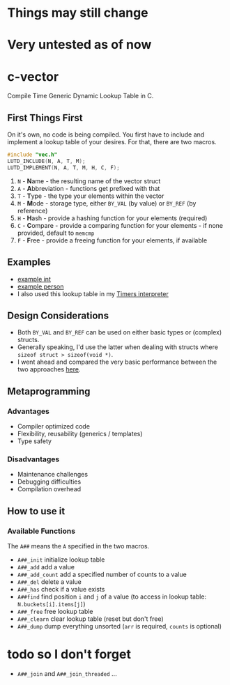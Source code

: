 # Things may still change
# Very untested as of now

# c-vector
Compile Time Generic Dynamic Lookup Table in C.

## First Things First
On it's own, no code is being compiled. You first have to include and implement a lookup table of your desires. For that, there are two macros.
```c
#include "vec.h"
LUTD_INCLUDE(N, A, T, M);
LUTD_IMPLEMENT(N, A, T, M, H, C, F);
```
1. `N` - **N**ame - the resulting name of the vector struct
2. `A` - **A**bbreviation - functions get prefixed with that
3. `T` - **T**ype - the type your elements within the vector
4. `M` - **M**ode - storage type, either `BY_VAL` (by value) or `BY_REF` (by reference)
4. `H` - **H**ash - provide a hashing function for your elements (required)
4. `C` - **C**ompare - provide a comparing function for your elements - if none provided, default to `memcmp`
5. `F` - **F**ree - provide a freeing function for your elements, if available
 
## Examples
- [example int](examples/example_int.c)
- [example person](examples/example_person.c)
- I also used this lookup table in my [Timers interpreter](https://github.com/rphii/TimersInterpreter)

## Design Considerations
- Both `BY_VAL` and `BY_REF` can be used on either basic types or (complex) structs.
- Generally speaking, I'd use the latter when dealing with structs where `sizeof struct > sizeof(void *)`.
- I went ahead and compared the very basic performance between the two approaches [here](https://github.com/rphii/vec_test).

## Metaprogramming
### Advantages
- Compiler optimized code
- Flexibility, reusability (generics / templates)
- Type safety
### Disadvantages
- Maintenance challenges
- Debugging difficulties
- Compilation overhead

## How to use it

### Available Functions
The `A##` means the `A` specified in the two macros.
- `A##_init` initialize lookup table
- `A##_add` add a value
- `A##_add_count` add a specified number of counts to a value
- `A##_del` delete a value
- `A##_has` check if a value exists
- `A##find` find position `i` and `j` of a value (to access in lookup table: `N.buckets[i].items[j]`)
- `A##_free` free lookup table
- `A##_clearn` clear lookup table (reset but don't free)
- `A##_dump` dump everything unsorted (`arr` is required, `counts` is optional)

# todo so I don't forget
- `A##_join` and `A##_join_threaded` ...
